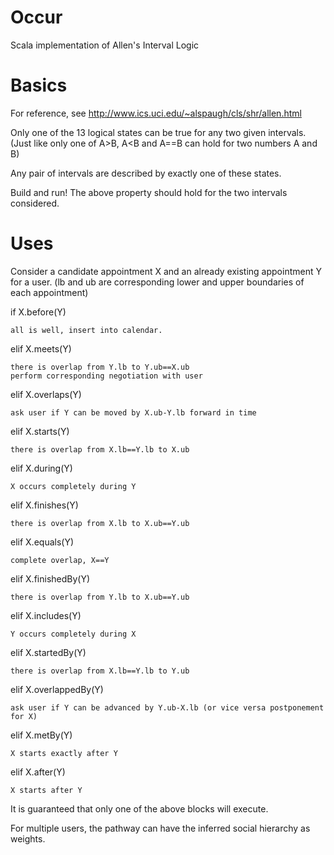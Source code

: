 # Occur
Scala implementation of Allen's Interval Logic


Basics
======

For reference, see http://www.ics.uci.edu/~alspaugh/cls/shr/allen.html

Only one of the 13 logical states can be true for any two given intervals. (Just like only one of A>B, A<B and A==B can hold for two numbers A and B)

Any pair of intervals are described by exactly one of these states.

Build and run! The above property should hold for the two intervals considered. 

Uses
====

Consider a candidate appointment X and an already existing appointment Y for a user. (lb and ub are corresponding lower and upper boundaries of each appointment)

if X.before(Y)

	all is well, insert into calendar.

elif X.meets(Y)

	there is overlap from Y.lb to Y.ub==X.ub
	perform corresponding negotiation with user

elif X.overlaps(Y)

	ask user if Y can be moved by X.ub-Y.lb forward in time

elif X.starts(Y)

	there is overlap from X.lb==Y.lb to X.ub

elif X.during(Y)

	X occurs completely during Y

elif X.finishes(Y)

	there is overlap from X.lb to X.ub==Y.ub

elif X.equals(Y)

	complete overlap, X==Y

elif X.finishedBy(Y)

	there is overlap from Y.lb to X.ub==Y.ub

elif X.includes(Y)

	Y occurs completely during X

elif X.startedBy(Y)

	there is overlap from X.lb==Y.lb to Y.ub

elif X.overlappedBy(Y)

	ask user if Y can be advanced by Y.ub-X.lb (or vice versa postponement for X)

elif X.metBy(Y)

	X starts exactly after Y

elif X.after(Y)

	X starts after Y 

It is guaranteed that only one of the above blocks will execute. 

For multiple users, the pathway can have the inferred social hierarchy as weights.
